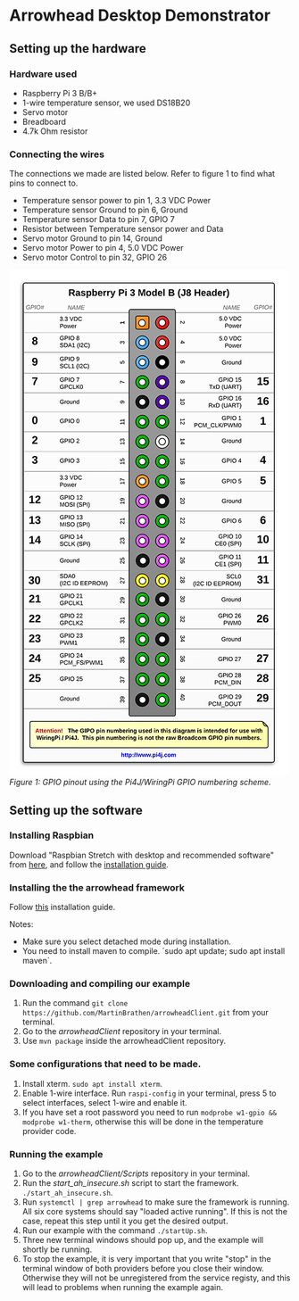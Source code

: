 # Arrowhead Desktop Demonstrator

## Setting up the hardware

### Hardware used

- Raspberry Pi 3 B/B+
- 1-wire temperature sensor, we used DS18B20
- Servo motor
- Breadboard
- 4.7k Ohm resistor

### Connecting the wires

The connections we made are listed below. Refer to figure 1 to find what pins to connect to.

- Temperature sensor power to pin 1, 3.3 VDC Power
- Temperature sensor Ground to pin 6, Ground
- Temperature sensor Data to pin 7, GPIO 7
- Resistor between Temperature sensor power and Data
- Servo motor Ground to pin 14, Ground
- Servo motor Power to pin 4, 5.0 VDC Power
- Servo motor Control to pin 32, GPIO 26

![Authorization_crosscheck](Images/j8header-3b.png)
*Figure 1: GPIO pinout using the Pi4J/WiringPi GPIO numbering scheme.*

## Setting up the software

### Installing Raspbian

Download "Raspbian Stretch with desktop and recommended software" from [here](https://www.raspberrypi.org/downloads/raspbian/), and follow the [installation guide](https://www.raspberrypi.org/documentation/installation/installing-images/README.md).

### Installing the the arrowhead framework

Follow [this](https://github.com/arrowhead-f/core-java/blob/master/documentation/Debian%20Packages/Debian%20Install%20-%20Cutted.pdf) installation guide.

Notes:
- Make sure you select detached mode during installation.
- You need to install maven to compile. ´sudo apt update; sudo apt install maven`.

### Downloading and compiling our example

1. Run the command `git clone https://github.com/MartinBrathen/arrowheadClient.git` from your terminal.
2. Go to the *arrowheadClient* repository in your terminal.
3. Use `mvn package` inside the arrowheadClient repository.

### Some configurations that need to be made.

1. Install xterm. `sudo apt install xterm`.
2. Enable 1-wire interface. Run `raspi-config` in your terminal, press 5 to select interfaces, select 1-wire and enable it.
3. If you have set a root password you need to run `modprobe w1-gpio && modprobe w1-therm`, otherwise this will be done in the temperature provider code.

### Running the example

1. Go to the *arrowheadClient/Scripts* repository in your terminal.
2. Run the *start_ah_insecure.sh* script to start the framework. `./start_ah_insecure.sh`.
3. Run `systemctl | grep arrowhead` to make sure the framework is running. All six core systems should say "loaded active running". If this is not the case, repeat this step until it you get the desired output.
4. Run our example with the command `./startUp.sh`.
5. Three new terminal windows should pop up, and the example will shortly be running.
6. To stop the example, it is very important that you write "stop" in the terminal window of both providers before you close their window. Otherwise they will not be unregistered from the service registy, and this will lead to problems when running the example again.
